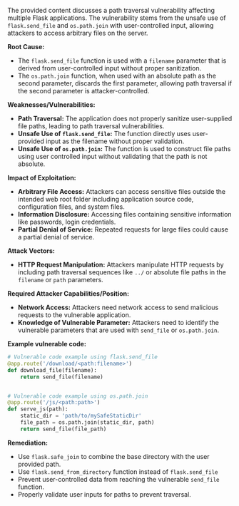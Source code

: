 The provided content discusses a path traversal vulnerability affecting multiple Flask applications. The vulnerability stems from the unsafe use of `flask.send_file` and `os.path.join` with user-controlled input, allowing attackers to access arbitrary files on the server.

**Root Cause:**

- The `flask.send_file` function is used with a `filename` parameter that is derived from user-controlled input without proper sanitization.
- The `os.path.join` function, when used with an absolute path as the second parameter, discards the first parameter, allowing path traversal if the second parameter is attacker-controlled.

**Weaknesses/Vulnerabilities:**

- **Path Traversal:** The application does not properly sanitize user-supplied file paths, leading to path traversal vulnerabilities.
- **Unsafe Use of `flask.send_file`:** The function directly uses user-provided input as the filename without proper validation.
- **Unsafe Use of `os.path.join`:**  The function is used to construct file paths using user controlled input without validating that the path is not absolute.

**Impact of Exploitation:**

- **Arbitrary File Access:** Attackers can access sensitive files outside the intended web root folder including application source code, configuration files, and system files.
- **Information Disclosure:**  Accessing files containing sensitive information like passwords, login credentials.
- **Partial Denial of Service:** Repeated requests for large files could cause a partial denial of service.

**Attack Vectors:**

- **HTTP Request Manipulation:** Attackers manipulate HTTP requests by including path traversal sequences like `../` or absolute file paths in the `filename` or `path` parameters.

**Required Attacker Capabilities/Position:**

- **Network Access:** Attackers need network access to send malicious requests to the vulnerable application.
- **Knowledge of Vulnerable Parameter:**  Attackers need to identify the vulnerable parameters that are used with `send_file` or `os.path.join`.

**Example vulnerable code:**
```python
# Vulnerable code example using flask.send_file
@app.route('/download/<path:filename>')
def download_file(filename):
    return send_file(filename)


# Vulnerable code example using os.path.join
@app.route('/js/<path:path>')
def serve_js(path):
    static_dir = 'path/to/mySafeStaticDir'
    file_path = os.path.join(static_dir, path)
    return send_file(file_path)
```

**Remediation:**

- Use `flask.safe_join` to combine the base directory with the user provided path.
- Use `flask.send_from_directory` function instead of `flask.send_file`
- Prevent user-controlled data from reaching the vulnerable `send_file` function.
- Properly validate user inputs for paths to prevent traversal.